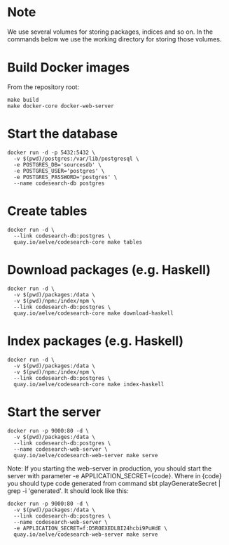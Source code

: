 # Note

We use several volumes for storing packages, indices and so on. In the
commands below we use the working directory for storing those volumes.

# Build Docker images

From the repository root:

```
make build
make docker-core docker-web-server
```

# Start the database

```
docker run -d -p 5432:5432 \
  -v $(pwd)/postgres:/var/lib/postgresql \
  -e POSTGRES_DB='sourcesdb' \
  -e POSTGRES_USER='postgres' \
  -e POSTGRES_PASSWORD='postgres' \
  --name codesearch-db postgres
```

# Create tables

```
docker run -d \
  --link codesearch-db:postgres \
  quay.io/aelve/codesearch-core make tables
```

# Download packages (e.g. Haskell)

```
docker run -d \
  -v $(pwd)/packages:/data \
  -v $(pwd)/npm:/index/npm \
  --link codesearch-db:postgres \
  quay.io/aelve/codesearch-core make download-haskell
```
# Index packages (e.g. Haskell)

```
docker run -d \
  -v $(pwd)/packages:/data \
  -v $(pwd)/npm:/index/npm \
  --link codesearch-db:postgres \
  quay.io/aelve/codesearch-core make index-haskell
```

# Start the server

```
docker run -p 9000:80 -d \
  -v $(pwd)/packages:/data \
  --link codesearch-db:postgres \
  --name codesearch-web-server \
  quay.io/aelve/codesearch-web-server make serve
```
Note: If you starting the web-server in production, you should start the server with parameter -e APPLICATION_SECRET={code}. 
Where in {code} you should type code generated from command sbt playGenerateSecret | grep -i 'generated'. 
It should look like this:
```
docker run -p 9000:80 -d \
  -v $(pwd)/packages:/data \
  --link codesearch-db:postgres \
  --name codesearch-web-server \
  -e APPLICATION_SECRET=f:D5ROEXEDLBI24hcbi9PuHdE \
  quay.io/aelve/codesearch-web-server make serve
```
